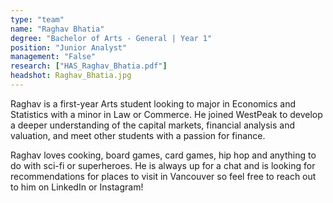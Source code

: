 ```yaml
---
type: "team"
name: "Raghav Bhatia"
degree: "Bachelor of Arts - General | Year 1"
position: "Junior Analyst"
management: "False"
research: ["HAS_Raghav_Bhatia.pdf"]
headshot: Raghav_Bhatia.jpg
---
```


Raghav is a first-year Arts student looking to major in Economics and Statistics with a minor in Law or Commerce. He joined WestPeak to develop a deeper understanding of the capital markets, financial analysis and valuation, and meet other students with a passion for finance.

Raghav loves cooking, board games, card games, hip hop and anything to do with sci-fi or superheroes. He is always up for a chat and is looking for recommendations for places to visit in Vancouver so feel free to reach out to him on LinkedIn or Instagram!
